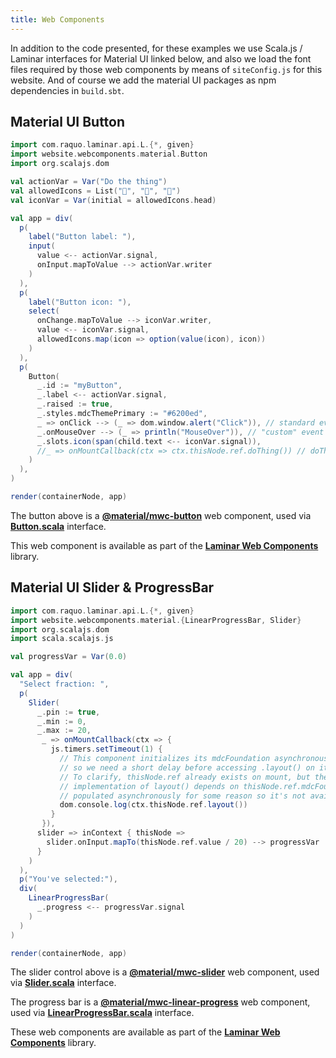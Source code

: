```yaml
---
title: Web Components
---
```


In addition to the code presented, for these examples we use Scala.js / Laminar interfaces for Material UI linked below, and also we load the font files required by those web components by means of `siteConfig.js` for this website. And of course we add the material UI packages as npm dependencies in `build.sbt`.

<h2>Material UI Button</h2>

<div class = "mdoc-example">

```scala mdoc:js
import com.raquo.laminar.api.L.{*, given}
import website.webcomponents.material.Button
import org.scalajs.dom

val actionVar = Var("Do the thing")
val allowedIcons = List("🎉", "🚀", "🍉")
val iconVar = Var(initial = allowedIcons.head)

val app = div(
  p(
    label("Button label: "),
    input(
      value <-- actionVar.signal,
      onInput.mapToValue --> actionVar.writer
    )
  ),
  p(
    label("Button icon: "),
    select(
      onChange.mapToValue --> iconVar.writer,
      value <-- iconVar.signal,
      allowedIcons.map(icon => option(value(icon), icon))
    )
  ),
  p(
    Button(
      _.id := "myButton",
      _.label <-- actionVar.signal,
      _.raised := true,
      _.styles.mdcThemePrimary := "#6200ed",
      _ => onClick --> (_ => dom.window.alert("Click")), // standard event
      _.onMouseOver --> (_ => println("MouseOver")), // "custom" event
      _.slots.icon(span(child.text <-- iconVar.signal)),
      //_ => onMountCallback(ctx => ctx.thisNode.ref.doThing()) // doThing is not implemented, just for reference
    )
  ),
)

render(containerNode, app)
```

The button above is a **[@material/mwc-button](https://github.com/material-components/material-components-web-components/tree/master/packages/button)** web component, used via **[Button.scala](https://github.com/raquo/Laminar/blob/master/websiteJS/src/main/scala/website/webcomponents/material/Button.scala)** interface.

This web component is available as part of the **[Laminar Web Components](https://github.com/uosis/laminar-web-components)** library.

</div>


<div class = "mdoc-example">

<h2>Material UI Slider & ProgressBar</h2>

```scala mdoc:js
import com.raquo.laminar.api.L.{*, given}
import website.webcomponents.material.{LinearProgressBar, Slider}
import org.scalajs.dom
import scala.scalajs.js

val progressVar = Var(0.0)

val app = div(
  "Select fraction: ",
  p(
    Slider(
      _.pin := true,
      _.min := 0,
      _.max := 20,
       _ => onMountCallback(ctx => {
         js.timers.setTimeout(1) {
           // This component initializes its mdcFoundation asynchronously,
           // so we need a short delay before accessing .layout() on it.
           // To clarify, thisNode.ref already exists on mount, but the web component's
           // implementation of layout() depends on thisNode.ref.mdcFoundation, which is
           // populated asynchronously for some reason so it's not available on mount.
           dom.console.log(ctx.thisNode.ref.layout())
         }
       }),
      slider => inContext { thisNode =>
        slider.onInput.mapTo(thisNode.ref.value / 20) --> progressVar
      }
    )
  ),
  p("You've selected:"),
  div(
    LinearProgressBar(
      _.progress <-- progressVar.signal
    )
  )
)

render(containerNode, app)
```

The slider control above is a **[@material/mwc-slider](https://github.com/material-components/material-components-web-components/tree/master/packages/slider)** web component, used via **[Slider.scala](https://github.com/raquo/Laminar/blob/master/websiteJS/src/main/scala/website/webcomponents/material/Slider.scala)** interface.

The progress bar is a **[@material/mwc-linear-progress](https://github.com/material-components/material-components-web-components/tree/master/packages/linear-progress)** web component, used via **[LinearProgressBar.scala](https://github.com/raquo/Laminar/blob/master/websiteJS/src/main/scala/website/webcomponents/material/Slider.scala)** interface.

These web components are available as part of the **[Laminar Web Components](https://github.com/uosis/laminar-web-components)** library.

</div>
